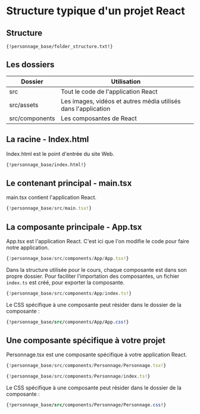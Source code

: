 # Structure typique d'un projet React  

## Structure   

``` 
{!personnage_base/folder_structure.txt!}
``` 

## Les dossiers  

| Dossier | Utilisation  
| -- | --  
| src | Tout le code de l'application React  
| src/assets | Les images, vidéos et autres média utilisés dans l'application  
| src/components | Les composantes de React  


## La racine - Index.html  


Index.html est le point d'entrée du site Web.  

``` html title="index.html"
{!personnage_base/index.html!}
``` 

## Le contenant principal  - main.tsx  


main.tsx contient l'application React.  

``` ts title="/src/main.tsx"
{!personnage_base/src/main.tsx!}
``` 

## La composante principale - App.tsx  


App.tsx est l'application React.  C'est ici que l'on modifie le code pour faire notre application.  

``` ts title="/src/components/App/App.tsx"
{!personnage_base/src/components/App/App.tsx!}
``` 

Dans la structure utilisée pour le cours, chaque composante est dans son propre dossier.  Pour faciliter l'importation des composantes, un fichier `index.ts` est créé, pour exporter la composante.  

``` ts title="/src/components/App/index.ts"
{!personnage_base/src/components/App/index.ts!}
``` 

Le CSS spécifique à une composante peut résider dans le dossier de la composante :  

``` css title="/src/components/App/App.css"
{!personnage_base/src/components/App/App.css!}
``` 

## Une composante spécifique à votre projet   


Personnage.tsx est une composante spécifique à votre application React. 

``` ts title="/src/components/Personnage/Personnage.tsx"
{!personnage_base/src/components/Personnage/Personnage.tsx!}
```

``` ts title="/src/components/Personnage/index.ts"
{!personnage_base/src/components/Personnage/index.ts!}
``` 

Le CSS spécifique à une composante peut résider dans le dossier de la composante :  

``` css title="/src/components/Personnage/Personnage.css"
{!personnage_base/src/components/Personnage/Personnage.css!}
``` 
